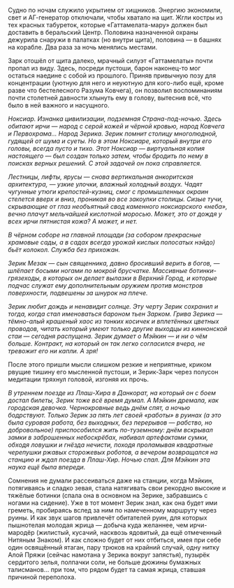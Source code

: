 Судно по ночам служило укрытием от хищников. Энергию экономили, свет и АГ-генератор отключали, чтобы хватало на щит. Жгли костры из тех красных табуреток, которые «Гаттамелата-мару» должен был доставить в беральский Центр. Половина назначенной охраны дежурила снаружи в палатках (но внутри щита), половина — в башнях на корабле. Два раза за ночь менялись местами.

Зарк отошёл от щита далеко, мрачный силуэт «Гаттамелаты» почти пропал из виду. Здесь, посреди пустоши, барон наконец-то мог остаться наедине с собой из прошлого. Приняв привычную позу для концентрации (уютную для него и неуютную для кого-либо ещё, кроме разве что бестелесного Разума Ковчега), он позволил воспоминаниям почти столетней давности хлынуть ему в голову, вытеснив всё, что было в ней важного и насущного.

*Ноксиар. Изнанка цивилизации, подземная Страна-под-ночью. Здесь обитают ирчи — народ с серой кожей и чёрной кровью, народ Ковчега и Первохрама…  Народ Зерика. Зерик помнит столицу многолюдной, гудящей от шума и суеты. Но в этом Ноксиаре, который внутри его головы, всегда пусто и тихо. Этот Ноксиар — виртуальная копия настоящего — был создан только затем, чтобы бродить по нему в поисках верных решений. С этой задачей он пока справляется.*

*Лестницы, лифты, ярусы — снова вертикальная анкоритская архитектура, — узкие улочки, влажный холодный воздух. Чадят чугунные утюги крепостей-кузниц, смог с промышленных окраин стелется вверх и вниз, проникая во все закоулки столицы. Сизые тучи, скрывающие от глаз необъятный свод каменного ноксиарского «неба», вечно плачут мельчайшей кислотной моросью. Может, это от дождя у всех ирчи пятнистая кожа? А может, и нет.*

*В чёрном соборе на главной площади (за собором прекрасные храмовые сады, а в садах всегда урожай кислых полосатых нэйдо) бьёт колокол. Служба без прихожан.*

*Зерик Мезак — сын священника, давно бросивший верить в богов, — шлёпает босыми ногами по мокрой брусчатке. Массивные ботинки-грязеходы, в которых он делает вылазки в Верхний Город, и которые подчас служат ему дополнительным оружием против монстров поверхности, подвешены за шнурок на плече.*

*Зерик любит дождь и ненавидит солнце. Эту черту Зерик сохранил и тогда, когда стал именоваться бароном тьен Зарком. Грива Зерика — тёмно-алый крашеный хаос из тонких косичек и вплетённых цветных проводов, читать который умеют только другие выходцы из киннонской стаи — сегодня распущена. Зерик думает о Мэйкин — и ни о чём больше. Контракт, на который он так легко согласился вчера, не тревожит его ни капли. А зря!*

После этого пришли мысли слишком резкие и неприятные, криком рвущие тишину его мысленной пустоши, и Зерик-Зарк через полусон медитации тряхнул головой, изгоняя их прочь.

*В утреннем поезде из Ллаш-Хира в Данкорат, на который он с боем достал билеты, Зерик тоже всё время думал. А Мэйкин дремала, как городская девочка. Чернокровные ведь днём спят, а ночью бодрствуют. Только Зерик за пять лет своей «работы» в руинах (а это была суровая работа, без выходных, без перерывов — рабство, но добровольное) приспособился жить по-туземному: днём вскрывал замки в заброшенных небоскрёбах, набивал артефактами сумки, обходя ловушки и гнёзда нечисти, походя проламывая квадратные черепушки ржавых сторожевых роботов, а вечером возвращался на станцию и ждал поезда в Ллаш-Хир. Ночью спал. Для Мэйкин эта наука ещё была впереди.*


Сомнения не думали рассеиваться даже на станции, когда Мэйкин, потягиваясь и сладко зевая, стала натягивать свои рекордно высокие и тяжёлые ботинки (спала она в основном на Зерике, забравшись с ногами на сидение). Уже в тот момент Зерик знал, как она будет ими греметь, пробираясь вслед за ним по намеченному маршруту через руины. И как звук шагов привлечёт обитателей руин, для которых пышнотелая молодая жрица — добыча куда желаннее, чем ирчи-мародёр (жилистый, кусачий, насквозь ядовитый, да ещё отмеченный Нитяным Знаком). И как сложно будет от них отбиться, имея при себе один освящённый ятаган, пару трюков на крайний случай, одну нитку Алой Пряжи (сейчас намотана у Зерика вокруг запястья), пузырёк сердитого зелья, полпачки соли, не больше дюжины бумажных талисманов… при том, что рядом будет та самая жрица, ставшая причиной переполоха.
